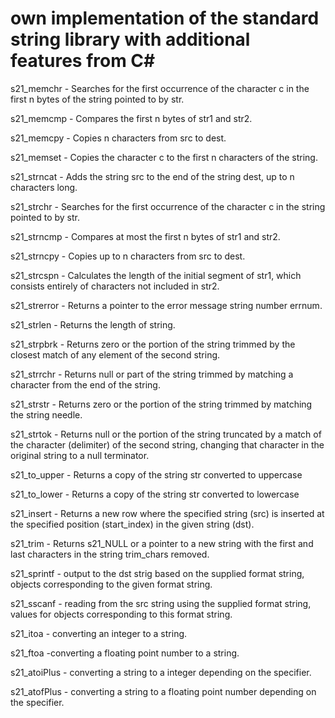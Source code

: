 # own implementation of the standard string library with additional features from C#

s21_memchr - Searches for the first occurrence of the character c in the first n bytes of the string pointed to by str.  

s21_memcmp - Compares the first n bytes of str1 and str2.  

s21_memcpy - Copies n characters from src to dest.  

s21_memset - Copies the character c to the first n characters of the string.  

s21_strncat - Adds the string src to the end of the string dest, up to n characters long.  

s21_strchr - Searches for the first occurrence of the character c in the string pointed to by str.  

s21_strncmp - Compares at most the first n bytes of str1 and str2.  

s21_strncpy - Copies up to n characters from src to dest.  

s21_strcspn - Calculates the length of the initial segment of str1, which consists entirely of characters not included in str2.  

s21_strerror - Returns a pointer to the error message string number errnum.  

s21_strlen - Returns the length of string.  

s21_strpbrk - Returns zero or the portion of the string trimmed by the closest match of any element of the second string.  

s21_strrchr - Returns null or part of the string trimmed by matching a character from the end of the string.  

s21_strstr - Returns zero or the portion of the string trimmed by matching the string needle.  

s21_strtok - Returns null or the portion of the string truncated by a match of the character (delimiter) of the second string, changing that character in the original string to a null terminator.  

s21_to_upper - Returns a copy of the string str converted to uppercase 

s21_to_lower - Returns a copy of the string str converted to lowercase

s21_insert - Returns a new row where the specified string (src) is inserted at the specified position (start_index) in the given string (dst).  

s21_trim - Returns s21_NULL or a pointer to a new string with the first and last characters in the string trim_chars removed.  

s21_sprintf - output to the dst strig based on the supplied format string, objects corresponding to the given format string.  

s21_sscanf - reading from the src string using the supplied format string, values for objects corresponding to this format string.  

s21_itoa - converting an integer to a string.  

s21_ftoa -converting a floating point number to a string.  

s21_atoiPlus - converting a string to a integer depending on the specifier.  

s21_atofPlus - converting a string to a floating point number depending on the specifier.  





